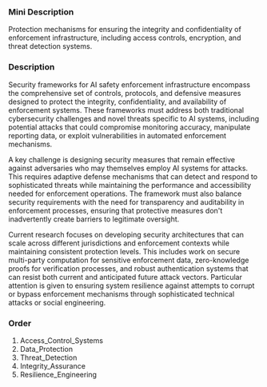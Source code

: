 ### Mini Description

Protection mechanisms for ensuring the integrity and confidentiality of enforcement infrastructure, including access controls, encryption, and threat detection systems.

### Description

Security frameworks for AI safety enforcement infrastructure encompass the comprehensive set of controls, protocols, and defensive measures designed to protect the integrity, confidentiality, and availability of enforcement systems. These frameworks must address both traditional cybersecurity challenges and novel threats specific to AI systems, including potential attacks that could compromise monitoring accuracy, manipulate reporting data, or exploit vulnerabilities in automated enforcement mechanisms.

A key challenge is designing security measures that remain effective against adversaries who may themselves employ AI systems for attacks. This requires adaptive defense mechanisms that can detect and respond to sophisticated threats while maintaining the performance and accessibility needed for enforcement operations. The framework must also balance security requirements with the need for transparency and auditability in enforcement processes, ensuring that protective measures don't inadvertently create barriers to legitimate oversight.

Current research focuses on developing security architectures that can scale across different jurisdictions and enforcement contexts while maintaining consistent protection levels. This includes work on secure multi-party computation for sensitive enforcement data, zero-knowledge proofs for verification processes, and robust authentication systems that can resist both current and anticipated future attack vectors. Particular attention is given to ensuring system resilience against attempts to corrupt or bypass enforcement mechanisms through sophisticated technical attacks or social engineering.

### Order

1. Access_Control_Systems
2. Data_Protection
3. Threat_Detection
4. Integrity_Assurance
5. Resilience_Engineering
